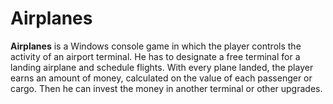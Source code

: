 # Airplanes
**Airplanes** is a Windows console game in which the player controls the activity of an airport terminal. He has to designate a free terminal for a landing airplane and schedule flights. With every plane landed, the player earns an amount of money, calculated on the value of each passenger or cargo. Then he can invest the money in another terminal or other upgrades.
